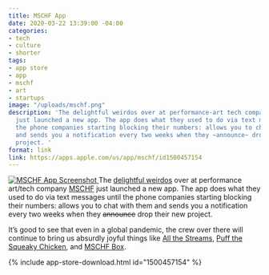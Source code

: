 ```yaml
---
title: MSCHF App
date: 2020-03-22 13:39:00 -04:00
categories:
- tech
- culture
- shorter
tags:
- app store
- app
- mschf
- art
- startups
image: "/uploads/mschf.png"
description: 'The delightful weirdos over at performance-art tech company [MSCHF](https://mschf.xyz)
  just launched a new app. The app does what they used to do via text messages until
  the phone companies starting blocking their numbers: allows you to chat with them
  and sends you a notification every two weeks when they ~announce~ drop their new
  project. '
format: link
link: https://apps.apple.com/us/app/mschf/id1500457154
---
```


[![MSCHF App Screenshot](/uploads/mschf-app.png)
](https://apps.apple.com/us/app/mschf/id1500457154)
The [delightful weirdos](https://www.nytimes.com/2020/01/30/style/millennial-entrepreneur-startups.html) over at performance art/tech company [MSCHF](https://mschf.xyz) just launched a new app. The app does what they used to do via text messages until the phone companies starting blocking their numbers: allows you to chat with them and sends you a notification every two weeks when they <strike>announce</strike> drop their new project.

It’s good to see that even in a global pandemic, the crew over there will continue to bring us absurdly joyful things like [All the Streams](https://allthestreams.fm), [Puff the Squeaky Chicken](https://buypuff.co/), and [MSCHF Box](https://mschfbox.com/).

{% include app-store-download.html id="1500457154" %}
